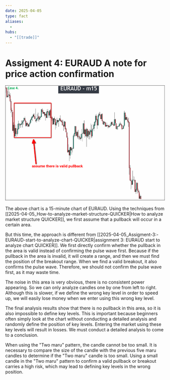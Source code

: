 ```yaml
---
date: 2025-04-05
type: fact
aliases:
  -
hubs:
  - "[[trade]]"
---
```


# Assigment 4: EURAUD A note for price action confirmation

![EURAUD-m15-chart-first-pb-area.png](../assets/imgs/EURAUD-m15-chart-first-pb-area.png)

The above chart is a 15-minute chart of EURAUD. Using the techniques from [[2025-04-05_How-to-analyze-market-structure-QUICKER|How to analyze market structure QUICKER]], we first assume that a pullback will occur in a certain area.

But this time, the approach is different from [[2025-04-05_Assigment-3:-EURAUD-start-to-analyze-chart-QUICKER|assignment 3: EURAUD start to analyze chart QUICKER]]. We first directly confirm whether the pullback in the area is valid instead of confirming the pulse wave first. Because if the pullback in the area is invalid, it will create a range, and then we must find the position of the breakout range. When we find a valid breakout, it also confirms the pulse wave. Therefore, we should not confirm the pulse wave first, as it may waste time.

The noise in this area is very obvious, there is no consistent power appearing. So we can only analyze candles one by one from left to right. Although this is slower, if we define the wrong key level in order to speed up, we will easily lose money when we enter using this wrong key level.

The final analysis results show that there is no pullback in this area, so it is also impossible to define key levels. This is important because beginners often simply look at the chart without conducting a detailed analysis and randomly define the position of key levels. Entering the market using these key levels will result in losses. We must conduct a detailed analysis to come to a conclusion.

When using the "Two maru" pattern, the candle cannot be too small. It is necessary to compare the size of the candle with the previous five maru candles to determine if the "Two maru" candle is too small. Using a small candle in the "Two maru" pattern to confirm a valid pullback or breakout carries a high risk, which may lead to defining key levels in the wrong position.


